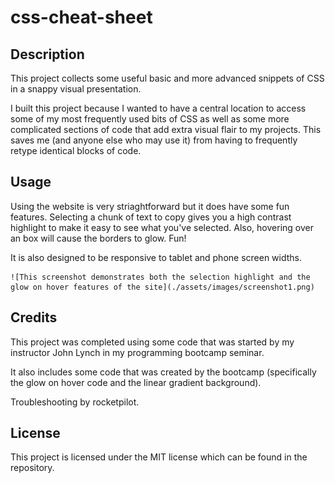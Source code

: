 # css-cheat-sheet

## Description

This project collects some useful basic and more advanced snippets of CSS in a snappy visual presentation.

I built this project because I wanted to have a central location to access some of my most frequently used bits of CSS as well as some more complicated sections of code that add extra visual flair to my projects. This saves me (and anyone else who may use it) from having to frequently retype identical blocks of code.


## Usage

Using the website is very striaghtforward but it does have some fun features. Selecting a chunk of text to copy gives you a high contrast highlight to make it easy to see what you've selected. Also, hovering over an box will cause the borders to glow. Fun! 

It is also designed to be responsive to tablet and phone screen widths. 

    ![This screenshot demonstrates both the selection highlight and the glow on hover features of the site](./assets/images/screenshot1.png)


## Credits

This project was completed using some code that was started by my instructor John Lynch in my programming bootcamp seminar. 

It also includes some code that was created by the bootcamp (specifically the glow on hover code and the linear gradient background).

Troubleshooting by rocketpilot.

## License

This project is licensed under the MIT license which can be found in the repository.